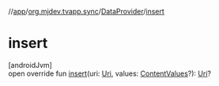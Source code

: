//[app](../../../index.md)/[org.mjdev.tvapp.sync](../index.md)/[DataProvider](index.md)/[insert](insert.md)

# insert

[androidJvm]\
open override fun [insert](insert.md)(uri: [Uri](https://developer.android.com/reference/kotlin/android/net/Uri.html), values: [ContentValues](https://developer.android.com/reference/kotlin/android/content/ContentValues.html)?): [Uri](https://developer.android.com/reference/kotlin/android/net/Uri.html)?
